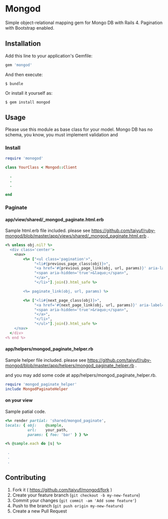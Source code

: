 # Mongod

Simple object-relational mapping gem for Mongo DB with Rails 4.
Pagination with Bootstrap enabled.

## Installation

Add this line to your application's Gemfile:

```ruby
gem 'mongod'
```

And then execute:

    $ bundle

Or install it yourself as:

    $ gem install mongod

## Usage

Please use this module as base class for your model.
Mongo DB has no schema, you know, you must implement validation and 

### Install

```ruby
require 'monogod'

class YourClass < Mongod::Client

  .
  .
  .

end
```

### Paginate

#### app/view/shared/_mongod_paginate.html.erb

Sample html.erb file included. please see https://github.com/taiyuf/ruby-mongod/blob/master/app/views/shared/_mongod_paginate.html.erb .

```ruby
<% unless obj.nil? %>
  <div class='center'>
    <nav>
        <%= ["<ul class='pagination'>",
             "<li#{previous_page_class(obj)}>",
             "<a href='#{previous_page_link(obj, url, params)}' aria-label='Previous'>",
             "<span aria-hidden='true'>&laquo;</span>",
             "</a>",
             "</li>"].join().html_safe %>

        <%= paginate_link(obj, url, params) %>

        <%= ["<li#{next_page_class(obj)}>",
             "<a href='#{next_page_link(obj, url, params)}' aria-label='Next'>",
             "<span aria-hidden='true'>&raquo;</span>",
             "</a>",
             "</li>",
             "</ul>"].join().html_safe %>
    </nav>
  </div>
<% end %>
```

#### app/helpers/mongod_paginate_helper.rb

Sample helper file included. please see https://github.com/taiyuf/ruby-mongod/blob/master/app/helpers/mongod_paginate_helper.rb .

and you may add some code at app/helpers/mongod_paginate_helper.rb.

```ruby
require 'mongod_paginate_helper'
include MongodPaginateHelper
```

#### on your view

Sample patial code.

```ruby
<%= render partial: 'shared/mongod_paginate',
locals: { obj:    @sample,
          url:    your_path,
          params: { foo: 'bar' } } %>

<% @sample.each do |s| %>

 .
 .
 .

```



## Contributing

1. Fork it ( https://github.com/taiyuf/mongod/fork )
2. Create your feature branch (`git checkout -b my-new-feature`)
3. Commit your changes (`git commit -am 'Add some feature'`)
4. Push to the branch (`git push origin my-new-feature`)
5. Create a new Pull Request
